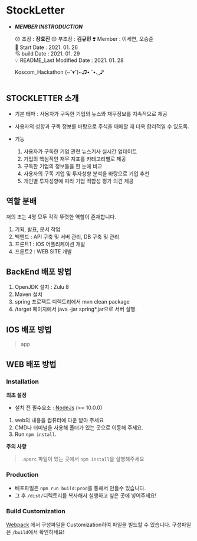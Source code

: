 # StockLetter

- ***MEMBER INSTRODUCTION***

    😙 조장 : **장효진**
    😊 부조장 : **김규민**
    ❣️  Member : 이세연, 오승준<br>
    🎊 Start Date : 2021. 01. 26<br>
    💘 build Date : 2021. 01. 29<br>
    💡  README_Last Modified Date : 2021. 01. 28<br>
    
    Koscom_Hackathon (~˘▾˘)~♫•*¨*•.¸¸♪<br><br>
    
## STOCKLETTER 소개
- 기본 테마 : 사용자가 구독한 기업의 뉴스와 재무정보를 지속적으로 제공
- 사용자의 성향과 구독 정보를 바탕으로 주식을 매매할 때 더욱 합리적일 수 있도록.

- 기능
    1. 사용자가 구독한 기업 관련 뉴스기사 실시간 업데이트
    2. 기업의 핵심적인 재무 지표를 카테고리별로 제공
    3. 구독한 기업의 정보들을 한 눈에 비교
    4. 사용자의 구독 기업 및 투자성향 분석을 바탕으로 기업 추천
    5. 개인별 투자성향에 따라 기업 적합성 평가 의견 제공

## 역할 분배

저의 조는 4명 모두 각각 뚜렷한 역할이 존재합니다.
1. 기획, 발표, 문서 작업
2. 백엔드 : API 구축 및 서버 관리, DB 구축 및 관리
3. 프론트1 : IOS 어플리케이션 개발
4. 프론트2 : WEB SITE 개발

## BackEnd 배포 방법
1. OpenJDK 설치 : Zulu 8
2. Maven 설치
3. spring 프로젝트 디렉토리에서 mvn clean package
4. /target 페이지에서 java -jar spring*.jar으로 서버 실행.

## IOS 배포 방법
> app

## WEB 배포 방법

### Installation

**최초 설정**
- 설치 전 필수요소 : [NodeJs](https://nodejs.org/en/) (>= 10.0.0)

1. web의 내용을 컴퓨터에 다운 받아 주세요
2. CMD나 터미널을 사용해 폴더가 있는 곳으로 이동해 주세요.
3. Run `npm install`.

**주의 사항**
> `.npmrc` 파일이 있는 곳에서 `npm install`을 실행해주세요

### Production
- 배포파일은 `npm run build:prod`를 통해서 만들수 있습니다. 
- 그 후 `/dist/`디렉토리를 복사해서 실행하고 싶은 곳에 넣어주세요!

### Build Customization
 [Webpack](https://webpack.js.org) 에서 구성파일을 Customization하여 파일을 빌드할 수 있습니다.
 구성파일은 `/build`에서 확인하세요!
